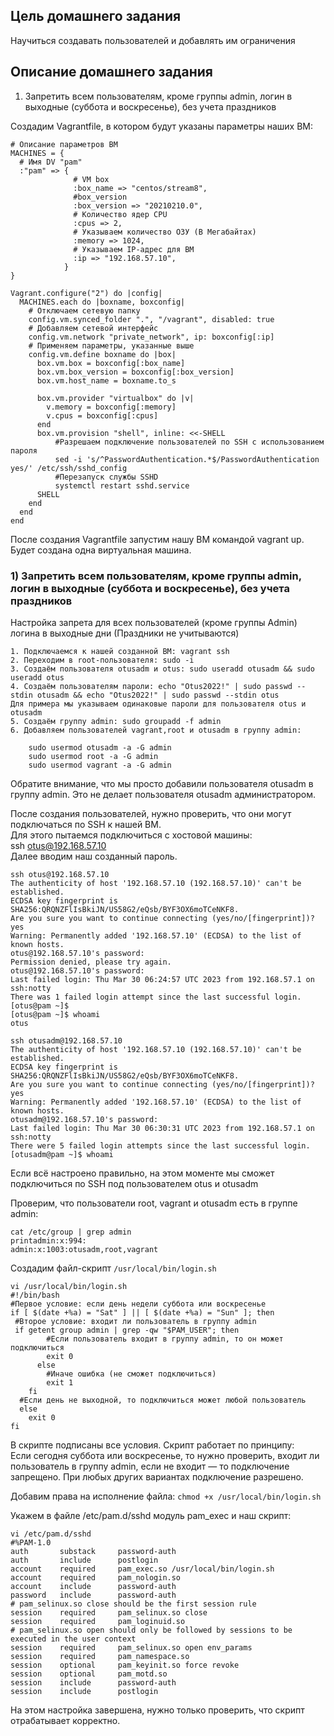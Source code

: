 Цель домашнего задания
----------------------
Научиться создавать пользователей и добавлять им ограничения    

Описание домашнего задания
--------------------------
1) Запретить всем пользователям, кроме группы admin, логин в выходные (суббота и воскресенье), без учета праздников    

Создадим Vagrantfile, в котором будут указаны параметры наших ВМ:    
```
# Описание параметров ВМ
MACHINES = {
  # Имя DV "pam"
  :"pam" => {
              # VM box
              :box_name => "centos/stream8",
              #box_version
              :box_version => "20210210.0",
              # Количество ядер CPU
              :cpus => 2,
              # Указываем количество ОЗУ (В Мегабайтах)
              :memory => 1024,
              # Указываем IP-адрес для ВМ
              :ip => "192.168.57.10",
            }
}

Vagrant.configure("2") do |config|
  MACHINES.each do |boxname, boxconfig|
    # Отключаем сетевую папку
    config.vm.synced_folder ".", "/vagrant", disabled: true
    # Добавляем сетевой интерфейс
    config.vm.network "private_network", ip: boxconfig[:ip]
    # Применяем параметры, указанные выше
    config.vm.define boxname do |box|
      box.vm.box = boxconfig[:box_name]
      box.vm.box_version = boxconfig[:box_version]
      box.vm.host_name = boxname.to_s

      box.vm.provider "virtualbox" do |v|
        v.memory = boxconfig[:memory]
        v.cpus = boxconfig[:cpus]
      end
      box.vm.provision "shell", inline: <<-SHELL
          #Разрешаем подключение пользователей по SSH с использованием пароля
          sed -i 's/^PasswordAuthentication.*$/PasswordAuthentication yes/' /etc/ssh/sshd_config
          #Перезапуск службы SSHD
          systemctl restart sshd.service
  	  SHELL
    end
  end
end
```

После создания Vagrantfile запустим нашу ВМ командой vagrant up. Будет создана одна виртуальная машина.    

### 1) Запретить всем пользователям, кроме группы admin, логин в выходные (суббота и воскресенье), без учета праздников  

Настройка запрета для всех пользователей (кроме группы Admin) логина в выходные дни (Праздники не учитываются)    
```
1. Подключаемся к нашей созданной ВМ: vagrant ssh
2. Переходим в root-пользователя: sudo -i
3. Создаём пользователя otusadm и otus: sudo useradd otusadm && sudo useradd otus
4. Создаём пользователям пароли: echo "Otus2022!" | sudo passwd --stdin otusadm && echo "Otus2022!" | sudo passwd --stdin otus
Для примера мы указываем одинаковые пароли для пользователя otus и otusadm
5. Создаём группу admin: sudo groupadd -f admin
6. Добавляем пользователей vagrant,root и otusadm в группу admin:

    sudo usermod otusadm -a -G admin
    sudo usermod root -a -G admin
    sudo usermod vagrant -a -G admin
```

Обратите внимание, что мы просто добавили пользователя otusadm в группу admin. Это не делает пользователя otusadm администратором.    

После создания пользователей, нужно проверить, что они могут подключаться по SSH к нашей ВМ.    
Для этого пытаемся подключиться с хостовой машины:    
ssh otus@192.168.57.10    
Далее вводим наш созданный пароль.    

```
ssh otus@192.168.57.10
The authenticity of host '192.168.57.10 (192.168.57.10)' can't be established.
ECDSA key fingerprint is SHA256:QRQNZFlIsBkiJN/US58G2/eQsb/BYF3OX6moTCeNKF8.
Are you sure you want to continue connecting (yes/no/[fingerprint])? yes
Warning: Permanently added '192.168.57.10' (ECDSA) to the list of known hosts.
otus@192.168.57.10's password: 
Permission denied, please try again.
otus@192.168.57.10's password: 
Last failed login: Thu Mar 30 06:24:57 UTC 2023 from 192.168.57.1 on ssh:notty
There was 1 failed login attempt since the last successful login.
[otus@pam ~]$ 
[otus@pam ~]$ whoami
otus
```

```
ssh otusadm@192.168.57.10
The authenticity of host '192.168.57.10 (192.168.57.10)' can't be established.
ECDSA key fingerprint is SHA256:QRQNZFlIsBkiJN/US58G2/eQsb/BYF3OX6moTCeNKF8.
Are you sure you want to continue connecting (yes/no/[fingerprint])? yes
Warning: Permanently added '192.168.57.10' (ECDSA) to the list of known hosts.
otusadm@192.168.57.10's password: 
Last failed login: Thu Mar 30 06:30:31 UTC 2023 from 192.168.57.1 on ssh:notty
There were 5 failed login attempts since the last successful login.
[otusadm@pam ~]$ whoami
```
Если всё настроено правильно, на этом моменте мы сможет подключиться по SSH под пользователем otus и otusadm    

Проверим, что пользователи root, vagrant и otusadm есть в группе admin:    
```
cat /etc/group | grep admin
printadmin:x:994:
admin:x:1003:otusadm,root,vagrant
```

Создадим файл-скрипт ``/usr/local/bin/login.sh``

```
vi /usr/local/bin/login.sh
#!/bin/bash
#Первое условие: если день недели суббота или воскресенье
if [ $(date +%a) = "Sat" ] || [ $(date +%a) = "Sun" ]; then
 #Второе условие: входит ли пользователь в группу admin
 if getent group admin | grep -qw "$PAM_USER"; then
        #Если пользователь входит в группу admin, то он может подключиться
        exit 0
      else
        #Иначе ошибка (не сможет подключиться)
        exit 1
    fi
  #Если день не выходной, то подключиться может любой пользователь
  else
    exit 0
fi
```
В скрипте подписаны все условия. Скрипт работает по принципу:    
Если сегодня суббота или воскресенье, то нужно проверить, входит ли пользователь в группу admin, если не входит — то подключение запрещено. При любых других вариантах подключение разрешено.    

Добавим права на исполнение файла: ``chmod +x /usr/local/bin/login.sh``

Укажем в файле /etc/pam.d/sshd модуль pam_exec и наш скрипт:    

```
vi /etc/pam.d/sshd    
#%PAM-1.0
auth       substack     password-auth
auth       include      postlogin
account    required     pam_exec.so /usr/local/bin/login.sh
account    required     pam_nologin.so
account    include      password-auth
password   include      password-auth
# pam_selinux.so close should be the first session rule
session    required     pam_selinux.so close
session    required     pam_loginuid.so
# pam_selinux.so open should only be followed by sessions to be executed in the user context
session    required     pam_selinux.so open env_params
session    required     pam_namespace.so
session    optional     pam_keyinit.so force revoke
session    optional     pam_motd.so
session    include      password-auth
session    include      postlogin
```

На этом настройка завершена, нужно только проверить, что скрипт отрабатывает корректно.    


